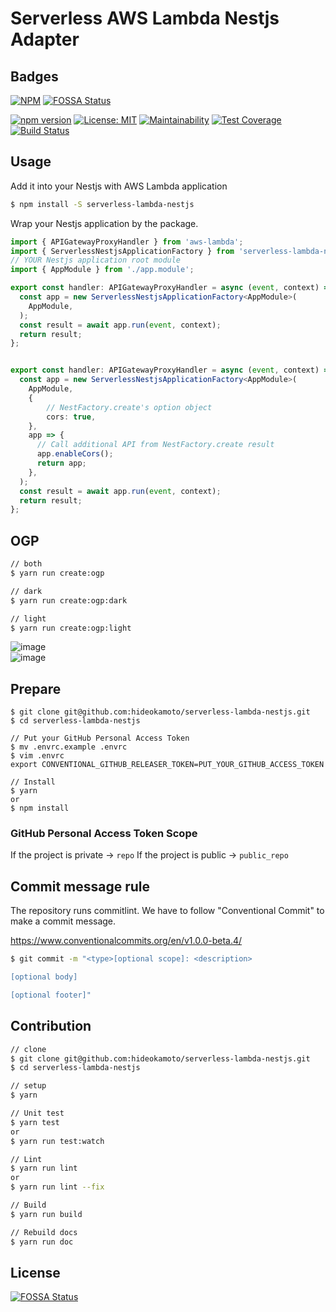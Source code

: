 # Serverless AWS Lambda Nestjs Adapter

## Badges

[![NPM](https://nodei.co/npm/serverless-lambda-nestjs.png?downloads=true&downloadRank=true&stars=true)](https://nodei.co/npm/serverless-lambda-nestjs/) [![FOSSA Status](https://app.fossa.com/api/projects/git%2Bgithub.com%2Fwpkyoto%2Fserverless-lambda-nestjs.svg?type=shield)](https://app.fossa.com/projects/git%2Bgithub.com%2Fwpkyoto%2Fserverless-lambda-nestjs?ref=badge_shield)
 
[![npm version](https://badge.fury.io/js/serverless-lambda-nestjs.svg)](https://badge.fury.io/js/serverless-lambda-nestjs)
[![License: MIT](https://img.shields.io/badge/License-MIT-yellow.svg)](https://opensource.org/licenses/MIT)
[![Maintainability](https://api.codeclimate.com/v1/badges/c17851759423ce151b9e/maintainability)](https://codeclimate.com/github/hideokamoto/serverless-lambda-nestjs/maintainability)
[![Test Coverage](https://api.codeclimate.com/v1/badges/c17851759423ce151b9e/test_coverage)](https://codeclimate.com/github/hideokamoto/serverless-lambda-nestjs/test_coverage)
[![Build Status](https://travis-ci.org/hideokamoto/serverless-lambda-nestjs.svg?branch=master)](https://travis-ci.org/hideokamoto/serverless-lambda-nestjs)

## Usage

Add it into your Nestjs with AWS Lambda application

```bash
$ npm install -S serverless-lambda-nestjs
```

Wrap your Nestjs application by the package.

```typescript
import { APIGatewayProxyHandler } from 'aws-lambda';
import { ServerlessNestjsApplicationFactory } from 'serverless-lambda-nestjs';
// YOUR Nestjs application root module
import { AppModule } from './app.module';

export const handler: APIGatewayProxyHandler = async (event, context) => {
  const app = new ServerlessNestjsApplicationFactory<AppModule>(
    AppModule,
  );
  const result = await app.run(event, context);
  return result;
};


export const handler: APIGatewayProxyHandler = async (event, context) => {
  const app = new ServerlessNestjsApplicationFactory<AppModule>(
    AppModule,
    {
        // NestFactory.create's option object
        cors: true,
    },
    app => {
      // Call additional API from NestFactory.create result
      app.enableCors();
      return app;
    },
  );
  const result = await app.run(event, context);
  return result;
};
```


## OGP

```bash
// both
$ yarn run create:ogp

// dark
$ yarn run create:ogp:dark

// light
$ yarn run create:ogp:light
```
![image](./ogp_dark.png)  
![image](./ogp_light.png)

## Prepare

```
$ git clone git@github.com:hideokamoto/serverless-lambda-nestjs.git
$ cd serverless-lambda-nestjs

// Put your GitHub Personal Access Token
$ mv .envrc.example .envrc
$ vim .envrc
export CONVENTIONAL_GITHUB_RELEASER_TOKEN=PUT_YOUR_GITHUB_ACCESS_TOKEN

// Install
$ yarn
or
$ npm install
```

### GitHub Personal Access Token Scope

If the project is private -> `repo`
If the project is public -> `public_repo`

## Commit message rule

The repository runs commitlint.
We have to follow "Conventional Commit" to make a commit message.

https://www.conventionalcommits.org/en/v1.0.0-beta.4/

```bash
$ git commit -m "<type>[optional scope]: <description>

[optional body]

[optional footer]"
```

## Contribution

```bash
// clone
$ git clone git@github.com:hideokamoto/serverless-lambda-nestjs.git
$ cd serverless-lambda-nestjs

// setup
$ yarn

// Unit test
$ yarn test
or
$ yarn run test:watch

// Lint
$ yarn run lint
or
$ yarn run lint --fix

// Build
$ yarn run build

// Rebuild docs
$ yarn run doc
```

## License
[![FOSSA Status](https://app.fossa.com/api/projects/git%2Bgithub.com%2Fwpkyoto%2Fserverless-lambda-nestjs.svg?type=large)](https://app.fossa.com/projects/git%2Bgithub.com%2Fwpkyoto%2Fserverless-lambda-nestjs?ref=badge_large)